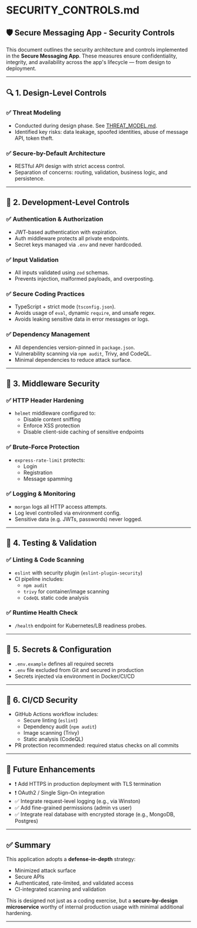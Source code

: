 # SECURITY_CONTROLS.md

## 🛡️ Secure Messaging App - Security Controls

This document outlines the security architecture and controls implemented in the **Secure Messaging App**. These measures ensure confidentiality, integrity, and availability across the app's lifecycle — from design to deployment.

---

## 🔍 1. Design-Level Controls

### ✅ Threat Modeling
- Conducted during design phase. See [THREAT_MODEL.md](./THREAT_MODEL.md).
- Identified key risks: data leakage, spoofed identities, abuse of message API, token theft.

### ✅ Secure-by-Default Architecture
- RESTful API design with strict access control.
- Separation of concerns: routing, validation, business logic, and persistence.

---

## 🧰 2. Development-Level Controls

### ✅ Authentication & Authorization
- JWT-based authentication with expiration.
- Auth middleware protects all private endpoints.
- Secret keys managed via `.env` and never hardcoded.

### ✅ Input Validation
- All inputs validated using `zod` schemas.
- Prevents injection, malformed payloads, and overposting.

### ✅ Secure Coding Practices
- TypeScript + strict mode (`tsconfig.json`).
- Avoids usage of `eval`, dynamic `require`, and unsafe regex.
- Avoids leaking sensitive data in error messages or logs.

### ✅ Dependency Management
- All dependencies version-pinned in `package.json`.
- Vulnerability scanning via `npm audit`, Trivy, and CodeQL.
- Minimal dependencies to reduce attack surface.

---

## 🧱 3. Middleware Security

### ✅ HTTP Header Hardening
- `helmet` middleware configured to:
  - Disable content sniffing
  - Enforce XSS protection
  - Disable client-side caching of sensitive endpoints

### ✅ Brute-Force Protection
- `express-rate-limit` protects:
  - Login
  - Registration
  - Message spamming

### ✅ Logging & Monitoring
- `morgan` logs all HTTP access attempts.
- Log level controlled via environment config.
- Sensitive data (e.g. JWTs, passwords) never logged.

---

## 🧪 4. Testing & Validation

### ✅ Linting & Code Scanning
- `eslint` with security plugin (`eslint-plugin-security`)
- CI pipeline includes:
  - `npm audit`
  - `trivy` for container/image scanning
  - `CodeQL` static code analysis

### ✅ Runtime Health Check
- `/health` endpoint for Kubernetes/LB readiness probes.

---

## 🔐 5. Secrets & Configuration

- `.env.example` defines all required secrets
- `.env` file excluded from Git and secured in production
- Secrets injected via environment in Docker/CI/CD

---

## 🔄 6. CI/CD Security

- GitHub Actions workflow includes:
  - Secure linting (`eslint`)
  - Dependency audit (`npm audit`)
  - Image scanning (Trivy)
  - Static analysis (CodeQL)
- PR protection recommended: required status checks on all commits

---

## 🧠 Future Enhancements

- ❗ Add HTTPS in production deployment with TLS termination
- ❗ OAuth2 / Single Sign-On integration
- ✅ Integrate request-level logging (e.g., via Winston)
- ✅ Add fine-grained permissions (admin vs user)
- ✅ Integrate real database with encrypted storage (e.g., MongoDB, Postgres)

---

## ✅ Summary

This application adopts a **defense-in-depth** strategy:
- Minimized attack surface
- Secure APIs
- Authenticated, rate-limited, and validated access
- CI-integrated scanning and validation

This is designed not just as a coding exercise, but a **secure-by-design microservice** worthy of internal production usage with minimal additional hardening.

---

